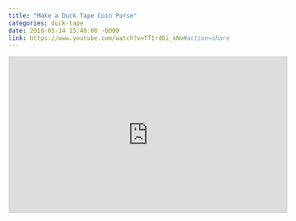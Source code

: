 ```yaml
---
title: "Make a Duck Tape Coin Purse"
categories: duck-tape
date: 2018-05-14 15:40:00 -0000
link: https://www.youtube.com/watch?v=TfIrdDi_xNo#action=share
---
```

<div><iframe width="560" height="315" src="https://www.youtube.com/embed/TfIrdDi_xNo?rel=0" frameborder="0" allow="autoplay; encrypted-media" allowfullscreen></iframe></div>